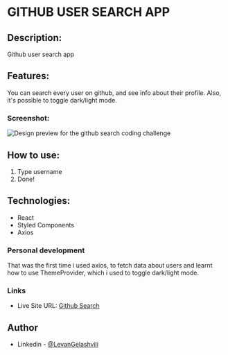 # GITHUB USER SEARCH APP

## Description:

Github user search app

## Features:

You can search every user on github, and see info about their profile. Also, it's possible to toggle dark/light mode.

### Screenshot:

![Design preview for the github search coding challenge](https://res.cloudinary.com/dz209s6jk/image/upload/v1630058595/Challenges/axhe4rw0jpykyhdphhwc.jpg)

## How to use:

1. Type username
2. Done!

## Technologies:

- React
- Styled Components
- Axios

### Personal development

That was the first time i used axios, to fetch data about users and learnt how to use ThemeProvider, which i used to toggle dark/light mode.

### Links

- Live Site URL: [Github Search](https://levangelashvili9.github.io/github-search-app/)

## Author

- Linkedin - [@LevanGelashvili](https://www.linkedin.com/in/levan-gelashvili-669327227/)
